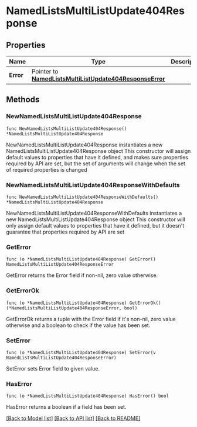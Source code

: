 # NamedListsMultiListUpdate404Response

## Properties

Name | Type | Description | Notes
------------ | ------------- | ------------- | -------------
**Error** | Pointer to [**NamedListsMultiListUpdate404ResponseError**](NamedListsMultiListUpdate404ResponseError.md) |  | [optional] 

## Methods

### NewNamedListsMultiListUpdate404Response

`func NewNamedListsMultiListUpdate404Response() *NamedListsMultiListUpdate404Response`

NewNamedListsMultiListUpdate404Response instantiates a new NamedListsMultiListUpdate404Response object
This constructor will assign default values to properties that have it defined,
and makes sure properties required by API are set, but the set of arguments
will change when the set of required properties is changed

### NewNamedListsMultiListUpdate404ResponseWithDefaults

`func NewNamedListsMultiListUpdate404ResponseWithDefaults() *NamedListsMultiListUpdate404Response`

NewNamedListsMultiListUpdate404ResponseWithDefaults instantiates a new NamedListsMultiListUpdate404Response object
This constructor will only assign default values to properties that have it defined,
but it doesn't guarantee that properties required by API are set

### GetError

`func (o *NamedListsMultiListUpdate404Response) GetError() NamedListsMultiListUpdate404ResponseError`

GetError returns the Error field if non-nil, zero value otherwise.

### GetErrorOk

`func (o *NamedListsMultiListUpdate404Response) GetErrorOk() (*NamedListsMultiListUpdate404ResponseError, bool)`

GetErrorOk returns a tuple with the Error field if it's non-nil, zero value otherwise
and a boolean to check if the value has been set.

### SetError

`func (o *NamedListsMultiListUpdate404Response) SetError(v NamedListsMultiListUpdate404ResponseError)`

SetError sets Error field to given value.

### HasError

`func (o *NamedListsMultiListUpdate404Response) HasError() bool`

HasError returns a boolean if a field has been set.


[[Back to Model list]](../README.md#documentation-for-models) [[Back to API list]](../README.md#documentation-for-api-endpoints) [[Back to README]](../README.md)


